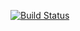 [![Build Status](https://travis-ci.org/MojoJojoee/CSE110.svg?branch=master)](https://travis-ci.org/MojoJojoee/CSE110)
